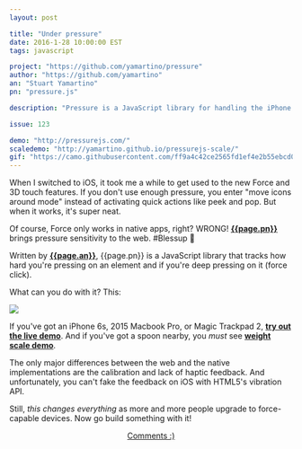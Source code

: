 ```yaml
---
layout: post

title: "Under pressure"
date: 2016-1-28 10:00:00 EST
tags: javascript

project: "https://github.com/yamartino/pressure"
author: "https://github.com/yamartino"
an: "Stuart Yamartino"
pn: "pressure.js"

description: "Pressure is a JavaScript library for handling the iPhone 6s' Force and 3D Touch."

issue: 123

demo: "http://pressurejs.com/"
scaledemo: "http://yamartino.github.io/pressurejs-scale/"
gif: "https://camo.githubusercontent.com/ff9a4c42ce2565fd1ef4e2b55ebcd0e9028d6961/687474703a2f2f79616d617274696e6f2e6769746875622e696f2f70726573737572652f70726573737572652e676966"
---
```



When I switched to iOS, it took me a while to get used to the new Force and 3D touch features. If you don't use enough pressure, you enter "move icons around mode" instead of activating quick actions like peek and pop. But when it works, it's super neat.

Of course, Force only works in native apps, right? WRONG! <strong><a href="{{page.project}}" title="{{page.pn}} on GitHub" target="_blank">{{page.pn}}</a></strong> brings pressure sensitivity to the web. #Blessup 🙏

Written by <strong><a href="{{page.author}}" title="{{page.an}} on GitHub" target="_blank">{{page.an}}</a></strong>, {{page.pn}} is a JavaScript library that tracks how hard you're pressing on an element and if you're deep pressing on it (force click).

What can you do with it? This:

<img src="{{page.gif}}" class="demo">

If you've got an iPhone 6s, 2015 Macbook Pro, or Magic Trackpad 2, <strong><a href="{{page.demo}}" target="_blank" title="{{page.pn}} demo">try out the live demo</a></strong>. And if you've got a spoon nearby, you _must_ see <strong><a href="{{page.scaledemo}}" target="_blank" title="{{page.pn}} scale demo">weight scale demo</a></strong>.

The only major differences between the web and the native implementations are the calibration and lack of haptic feedback. And unfortunately, you can't fake the feedback on iOS with HTML5's vibration API.

Still, _this changes everything_ as more and more people upgrade to force-capable devices. Now go build something with it!

<center><a href="{{ page.url }}#comments" class="btn btn-primary btn-comment" title="Discuss this issue of Git @ Me online">Comments :)</a></center>
